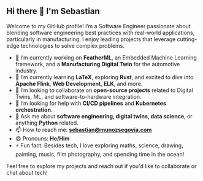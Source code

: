 ## Hi there 👋 I'm Sebastian

Welcome to my GitHub profile! I’m a Software Engineer passionate about blending software engineering best practices with real-world applications, particularly in manufacturing. I enjoy leading projects that leverage cutting-edge technologies to solve complex problems.

- 🔭 I’m currently working on **FeatherML**, an Embedded Machine Learning framework, and a **Manufacturing Digital Twin** for the automotive industry.
- 🌱 I’m currently learning **LaTeX**, exploring **Rust**, and excited to dive into **Apache Flink**, **Web Development**, **ELK**, and more.
- 👯 I’m looking to collaborate on **open-source projects** related to Digital Twins, ML, and software-to-hardware integration.
- 🤔 I’m looking for help with **CI/CD pipelines** and **Kubernetes orchestration**.
- 💬 Ask me about **software engineering, digital twins, data science**, or anything **Python** related.
- 📫 How to reach me: **sebastian@munozsegovia.com**
- 😄 Pronouns: **He/Him**
- ⚡ Fun fact: Besides tech, I love exploring maths, science, drawing, painting, music, film photography, and spending time in the ocean!

Feel free to explore my projects and reach out if you'd like to collaborate or chat about tech!
